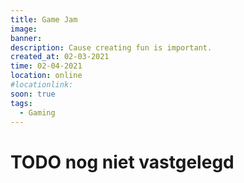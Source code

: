 ```yaml
---
title: Game Jam
image:
banner:
description: Cause creating fun is important.
created_at: 02-03-2021
time: 02-04-2021
location: online
#locationlink:
soon: true
tags:
  - Gaming
---
```


# TODO nog niet vastgelegd
